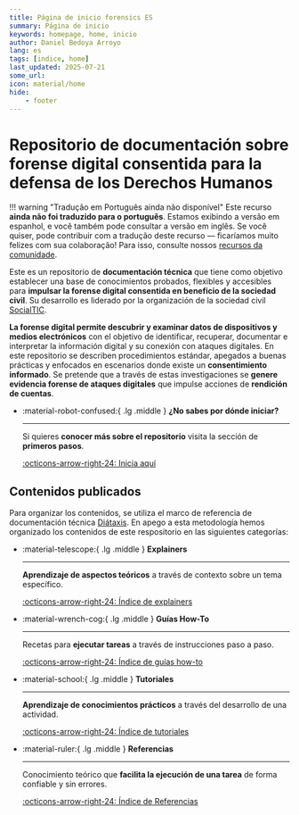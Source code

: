 ```yaml
---
title: Página de inicio forensics ES
summary: Página de inicio 
keywords: homepage, home, inicio
author: Daniel Bedoya Arroyo
lang: es
tags: [indice, home]
last_updated: 2025-07-21
some_url:
icon: material/home
hide:
    - footer
---
```



# Repositorio de documentación sobre forense digital consentida para la defensa de los Derechos Humanos

!!! warning "Tradução em Português ainda não disponível"
    Este recurso **ainda não foi traduzido para o português**. Estamos exibindo a versão em espanhol, e você também pode consultar a versão em inglês. Se você quiser, pode contribuir com a tradução deste recurso — ficaríamos muito felizes com sua colaboração! Para isso, consulte nossos [recursos da comunidade](comunidad/como-colaborar.md).

Este es un repositorio de **documentación técnica** que tiene como objetivo establecer una base de conocimientos probados, flexibles y accesibles para **impulsar la forense digital consentida en beneficio de la sociedad civil**. Su desarrollo es liderado por la organización de la sociedad civil [SocialTIC](https://socialtic.org). 

**La forense digital permite descubrir y examinar datos de dispositivos y medios electrónicos** con el objetivo de identificar, recuperar, documentar e interpretar la información digital y su conexión con ataques digitales. En este repositorio se describen procedimientos estándar, apegados a buenas prácticas y enfocados en escenarios donde existe un **consentimiento informado**. Se pretende que a través de estas investigaciones se **genere evidencia forense de ataques digitales** que impulse acciones de **rendición de cuentas**.

<div class="grid cards" markdown>

-   :material-robot-confused:{ .lg .middle } __¿No sabes por dónde iniciar?__

    ---

    Si quieres __conocer más sobre el repositorio__ visita la sección de **primeros pasos**. 

    [:octicons-arrow-right-24: Inicia aquí](../iniciar.html)


</div>

## Contenidos publicados

Para organizar los contenidos, se utiliza el marco de referencia de documentación técnica [Diátaxis](https://diataxis.fr). En apego a esta metodología hemos organizado los contenidos de este respositorio en las siguientes categorías: 

<div class="grid cards" markdown>

-   :material-telescope:{ .lg .middle } __Explainers__

    ---

    __Aprendizaje de aspectos teóricos__ a través de contexto sobre un tema específico. 

    [:octicons-arrow-right-24:   Índice de explainers](../explainers/)

-   :material-wrench-cog:{ .lg .middle } __Guías How-To__

    ---

    Recetas para **ejecutar tareas** a través de instrucciones paso a paso.

    [:octicons-arrow-right-24:   Índice de guías how-to](../how-tos/)

-   :material-school:{ .lg .middle } __Tutoriales__

    ---

    **Aprendizaje de conocimientos prácticos** a través del desarrollo de una actividad. 

    [:octicons-arrow-right-24:   Índice de tutoriales](../tutorials/)

-   :material-ruler:{ .lg .middle } __Referencias__

    ---

    Conocimiento teórico que **facilita la ejecución de una tarea** de forma confiable y sin errores. 

    [:octicons-arrow-right-24:   Índice de Referencias](../references/)

</div>
